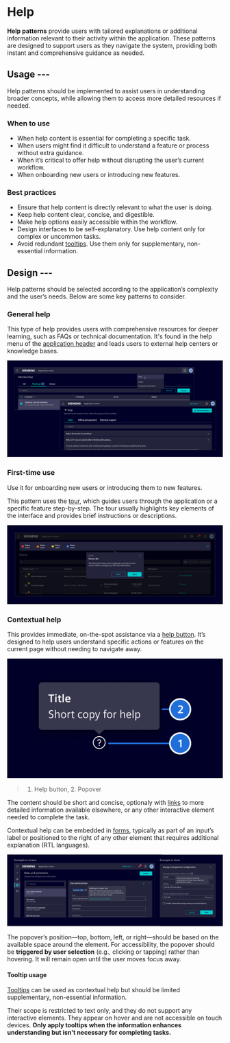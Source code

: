 # Help

**Help patterns** provide users with tailored explanations or additional information relevant to their activity within the application.
These patterns are designed to support users as they navigate the system, providing both instant and comprehensive guidance as needed.

## Usage ---

Help patterns should be implemented to assist users in understanding broader concepts,
while allowing them to access more detailed resources if needed.

### When to use

- When help content is essential for completing a specific task.
- When users might find it difficult to understand a feature or process without extra guidance.
- When it’s critical to offer help without disrupting the user’s current workflow.
- When onboarding new users or introducing new features.

### Best practices

- Ensure that help content is directly relevant to what the user is doing.
- Keep help content clear, concise, and digestible.
- Make help options easily accessible within the workflow.
- Design interfaces to be self-explanatory. Use help content only for complex or uncommon tasks.
- Avoid redundant [tooltips](../components/status-notifications/tooltip.md). Use them only for supplementary, non-essential information.

## Design ---

Help patterns should be selected according to the application’s complexity and the user’s needs. Below are some key patterns to consider.

### General help

This type of help provides users with comprehensive resources for deeper learning, such as FAQs or technical documentation.
It's found in the help menu of the [application header](../components/layout-navigation/application-header.md) and
leads users to external help centers or knowledge bases.

![Help - general](images/help-general.png)

### First-time use

Use it for onboarding new users or introducing them to new features.

This pattern uses the [tour](../components/layout-navigation/tour.md), which guides users through the application
or a specific feature step-by-step.
The tour usually highlights key elements of the interface and provides brief instructions or descriptions.

![Help - tour](images/help-tour.png)

### Contextual help

This provides immediate, on-the-spot assistance via a [help button](../components/buttons-menus/help-button.md).
It’s designed to help users understand specific actions or features on the current page without needing to navigate away.

![Help - contextual elements](images/help-contextual-elements.png)

> 1. Help button, 2. Popover

The content should be short and concise, optionaly with [links](../components/buttons-menus/links.md)
to more detailed information available elsewhere, or any other interactive element needed to complete the task.

Contextual help can be embedded in [forms](../components/forms-inputs/forms.md),
typically as part of an input’s label or positioned to the right
of any other element that requires additional explanation (RTL languages).

![Help - contextual](images/help-contextual-examples.png)

The popover’s position—top, bottom, left, or right—should be based on the available space around the element.
For accessibility, the popover should be **triggered by user selection** (e.g., clicking or tapping) rather than hovering.
It will remain open until the user moves focus away.

#### Tooltip usage

[Tooltips](../components/status-notifications/tooltip.md) can be used as contextual help but should be limited supplementary, non-essential information.

Their scope is restricted to text only, and they do not support any interactive elements.
They appear on hover and are not accessible on touch devices.
**Only apply tooltips when the information enhances understanding but isn't necessary for completing tasks.**
